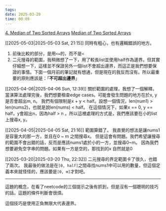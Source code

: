 ```yaml
---
tags: 
date: 2025-03-20
time: 00:09
---
```

[4. Median of Two Sorted Arrays](https://leetcode.com/problems/median-of-two-sorted-arrays/)
[Median of Two Sorted Arrays](https://neetcode.io/problems/median-of-two-sorted-arrays)

[[2025-05-03|2025-05-03 Sat, 21:15]]
同時有粗心，也有邏輯錯誤的地方。
1. 前後比較的部分，是用`<=`的，而不是`<`
2. 二元搜尋的範圍，我稍微想了一下，用了較長list並使用half作為邊界。但其實仔細想一下，這樣並不保證另外一個list不會超出邊界，而這正是我們想要保證的事情。下面一個月前的筆記就有想通，但是現在的我反而沒有。所以最重要的原則應該是：「**不可超出邊界**」

[[2025-04-06|2025-04-06 Sun, 12:39]]
關於範圍的處理，我想了一個解釋。
當演算法處理完後，我們想要檢查edge cases。可能會發生問題的地方在於x, y是否會超出m, n。
我們有個限制是x + y < half。設想一個情況，len(num1) > len(nums2)，也就是說len(nums) < half。
在這個情況下，如果x == 0, y == half，y會超出n，因為half > n 。所以這裡處理的方式是，我們應該要在小的list上搜尋x, y。

[[2025-04-05|2025-04-05 Sat, 21:16]]
範圍算錯了。
我直覺的想法是讓nums1 是容量大的那一方，並且在0 ~ m 之間搜尋x。
但是這會有問題。我們希望讓搜尋的範圍不會出錯的話，反而是應該nums1處於小的一方，並搜尋0~m。
因為我們想要避免空字串的問題。如果有一方是空的，那找到的x 自然就是0

[[2025-03-20|2025-03-20 Thu, 22:32]]
二元搜尋的界定範圍卡了很久，也錯了兩次。
我最後的做法是在`[0, half]`之間尋找nums1中可以用的數量，但這個定義本來就怪怪的，應該要是`[0, m]`才對吧。

---

這題的概念，在看了neetcode的三個提示之後有抓到，但是沒有一個聰明的技巧的話，這題的條件判斷會很煩。

這個技巧是使用正負無限大代表邊界。